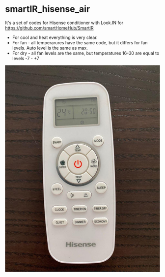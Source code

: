# smartIR_hisense_air
It's a set of codes for Hisense conditioner with Look.IN for https://github.com/smartHomeHub/SmartIR


* For cool and heat everything is very clear.
* For fan - all temperarures have the same code, but it differs for fan levels. Auto level is the same as max.
* For dry - all fan levels are the same, but temperatures 16-30 are equal to levels -7 - +7


![alt text](remote.jpg "Remote")
